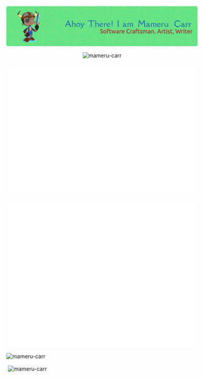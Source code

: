 <img align="center" src="./github-header-image.png" />

<p align="center"><img align="center" src="https://github-readme-streak-stats.herokuapp.com/?user=mameru-carr&" alt="mameru-carr" /></p>

<p align="center"><img align="center" src="./metrics.plugin.isocalendar.fullyear.svg"/></p>

<p><img align="center" src="github-metrics.svg"></p>

<p><img align="center" src="https://github-readme-stats.vercel.app/api/top-langs?username=mameru-carr&show_icons=true&locale=en&layout=compact" alt="mameru-carr" /></p>

<p>&nbsp;<img align="center" src="https://github-readme-stats.vercel.app/api?username=mameru-carr&show_icons=true&locale=en" alt="mameru-carr" /></p>

